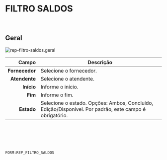# FILTRO SALDOS
<br>

## Geral
![rep-filtro-saldos.geral](https://raw.githubusercontent.com/netforcews/docs-siscom/master/geral/imagens/rep-filtro-saldos.geral.png)

Campo | Descrição
--:|---
**Fornecedor** | Selecione o fornecedor.
**Atendente** | Selecione o atendente.
**Início** | Informe o início.
**Fim** | Informe o fim.
**Estado** | Selecione o estado. Opções: Ambos, Concluído, Edição/Disponivel. Por padrão, este campo é obrigatório.
<br>
<br>
<br>
<br>

```FORM:REP_FILTRO_SALDOS```

